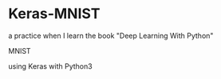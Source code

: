 # Keras-MNIST
a practice when I learn the book "Deep Learning With Python"

MNIST

using Keras with Python3
